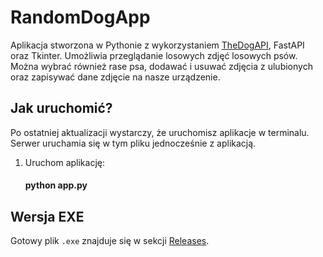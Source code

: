 # RandomDogApp

Aplikacja stworzona w Pythonie z wykorzystaniem [TheDogAPI](https://www.thedogapi.com/), FastAPI oraz Tkinter. Umożliwia przeglądanie losowych zdjęć losowych psów. Można wybrać również rase psa, dodawać i usuwać zdjęcia z ulubionych oraz zapisywać dane zdjęcie na nasze urządzenie.

## Jak uruchomić?
Po ostatniej aktualizacji wystarczy, że uruchomisz aplikacje w terminalu. Serwer uruchamia się w tym pliku jednocześnie z aplikacją.
1. Uruchom aplikację:
    #### python app.py

## Wersja EXE
Gotowy plik `.exe` znajduje się w sekcji [Releases](https://github.com/agentt0/RandomDogApp/releases).

